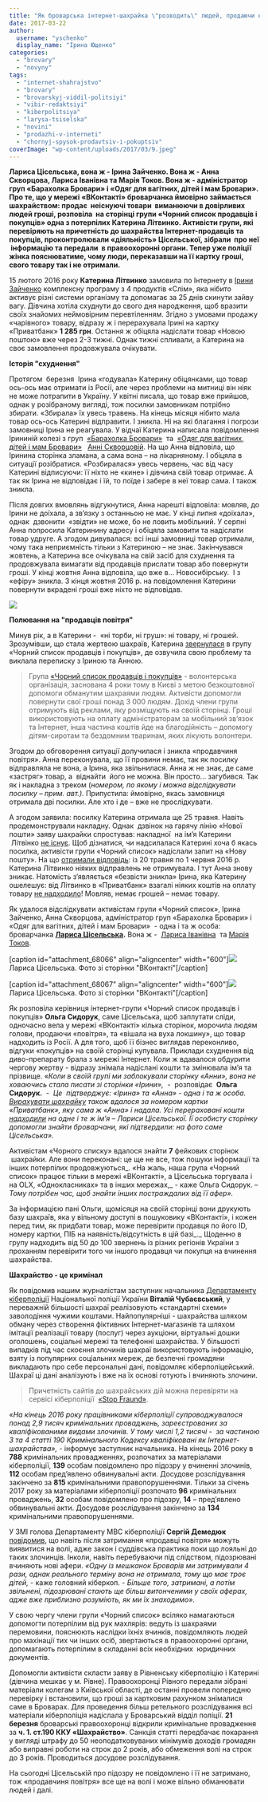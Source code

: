 ```yaml
---
title: "Як броварська інтернет-шахрайка \"розводить\" людей, продаючи неіснуючі товари"
date: 2017-03-22
author: 
  username: "yschenko"
  display_name: "Ірина Ющенко"
categories: 
  - "brovary"
  - "novyny"
tags: 
  - "internet-shahrajstvo"
  - "brovary"
  - "brovarskyj-viddil-politsiyi"
  - "vibir-redaktsiyi"
  - "kiberpolitsiya"
  - "larysa-tsiselska"
  - "novini"
  - "prodazhi-v-interneti"
  - "chornyj-spysok-prodavtsiv-i-pokuptsiv"
coverImage: "wp-content/uploads/2017/03/9.jpeg"
---
```


**Лариса Цісельська, вона ж - Ірина Зайченко. Вона ж - Анна Скворцова, Лариса Іванівна та Марія Токов. Вона ж - адміністратор груп «Барахолка Бровари» і «Одяг для вагітних, дітей і мам Бровари». Про те, що у мережі «ВКонтакті» броварчанка ймовірно займається шахрайством: продає  неіснуючі товари  виманюючи в довірливих людей гроші, розповіла  на сторінці групи «Чорний список продавців і покупців» одна з потерпілих Катерина Літвинко. Активісти групи, які перевіряють на причетність до шахрайства Інтернет-продавців та покупців, проконтролювали «діяльність» Цісельської, зібрали  про неї  інформацію та передали  в правоохоронні органи. Тепер уже поліції жінка пояснюватиме, чому люди, переказавши на її картку гроші, свого товару так і не отримали.**

15 лютого 2016 року **Катерина Літвинко** замовила по Інтернету в [Ірини Зайченко](https://vk.com/id223285233) комплексну програму з 4 продуктів «Слім», яка нібито активує різні системи організму та допомагає за 25 днів скинути зайву вагу. Дівчина хотіла схуднути до свого дня народження, щоб вразити своїх знайомих неймовірним перевтіленням. Згідно з умовами продажу «чарівного» товару, відразу ж і перерахувала Ірині на картку «Приватбанк» **1 285 грн**. Остання ж обіцяла надіслати товар «Новою поштою» вже через 2-3 тижні. Однак тижні спливали, а Катерина на своє замовлення продовжувала очікувати.

**Історія "схуднення"** 

Протягом  березня  Ірина «годувала» Катерину обіцянками, що товар ось-ось має отримати із Росії, але через проблеми на митниці він ніяк не може потрапити в Україну. У квітні писала, що товар вже прийшов, однак у розібраному вигляді, тож посилки замовникам потрібно збирати. «Збирала» їх увесь травень. На кінець місяця нібито мала товар ось-ось Катерині відправити. І зникла. Ні на які благання і погрози замовниці Ірина не реагувала. У відчаї Катерина написала повідомлення Ірининій колезі з груп  [«Барахолка Бровари»](https://vk.com/club67710780)  та  [«Одяг для вагітних, дітей і мам Бровари»](https://vk.com/club54564036)   [Анні Скворцовій](https://vk.com/id303836698). На що Анна відповіла, що Іринина сторінка зламана, а сама вона – на лікарняному. І обіцяла в ситуації розібратися. «Розбиралася» увесь червень, час від часу Катерині відписуючи: її ніхто не «кине» і дівчина свій товар отримає. А так як Ірина не відповідає і їй, то поїде і забере в неї товар сама. І також зникла.

Після довгих вмовлянь відгукнутися, Анна нарешті відповіла: мовляв, до Ірини не доїхала, а зв’язку з останньою не має. У кінці липня «доїхала», однак  дзвонити  «звідти» не може, бо не ловить мобільний. У серпні Анна попросила Катеринину адресу і обіцяла замовити та надіслати товар удруге. А згодом дивувалася: всі інші замовниці товар отримали, чому така неприємність тільки з Катериною – не знає. Закінчувався жовтень, а Катерина все очікувала на свій засіб для схуднення та продовжувала вимагати від продавців прислати товар або повернути гроші. У кінці жовтня Анна відповіла, що вже в… Новосибірську.  І з «ефіру» зникла. З кінця жовтня 2016 р. на повідомлення Катерини повернути вкрадені гроші вже ніхто не відповідав.

[![](https://mpz.brovary.org/wp-content/uploads/2017/03/Bezymyannyj-2.png)](https://mpz.brovary.org/wp-content/uploads/2017/03/Bezymyannyj-2.png)

**Полювання на "продавців повітря"** 

Минув рік, а в Катерини -  «ні торби, ні груш»: ні товару, ні грошей. Зрозумівши, що стала жертвою шахраїв, Катерина [звернулася](https://vk.com/wall-56644786_309136) в групу «Чорний список продавців і покупців», де озвучила свою проблему та виклала переписку з Іриною та Анною.

> Група [«Чорний список продавців і покупців»](https://vk.com/clubmalinku) - волонтерська організація, заснована 4 роки тому в Києві з метою безкоштовної допомоги обманутим шахраями людям. Активісти допомогли повернути свої гроші понад 3 000 людям. Дохід члени групи отримують від реклами, яку розміщують на своїй сторінці. Гроші використовують на оплату адміністраторам за мобільний зв’язок та Інтернет, інша частина коштів йде на благодійність – допомогу дітям-сиротам та бездомним тваринам, яких лікують волонтери.

Згодом до обговорення ситуації долучилася і зникла «продавчиня повітря». Анна переконувала, що її провини немає, так як посилку відправляла не вона, а Ірина, яка звільнилася. Анна ж не знає, де саме «застряг» товар, а  віднайти  його не можна. Він просто… загубився. Так як і накладна з треком (_номером, по якому і можна відслідкувати посилку – прим. авт.)._ Припустила: ймовірно, якась замовниця отримала дві посилки. Але хто і де – вже не прослідкувати.

А згодом заявила: посилку Катерина отримала ще 25 травня. Навіть продемонстрували накладну. Однак  дзвінок на гарячу лінію «Нової пошти» заяву шахрайки спростував: накладної  на ім’я Катерини  Літвінко [не існує](https://vk.com/wall-56644786_309136?z=photo-56644786_456256311%2Fwall-56644786_310137). Щоб дізнатися, чи надсилалася Катерині хоча б якась посилка, активісти групи «Чорний список» надіслали запит на «Нову пошту». На що [отримали відповідь](https://vk.com/wall-56644786_309136?z=photo-56644786_456256720%2Fwall-56644786_311338): із 20 травня по 1 червня 2016 р. Катерина Літвинко ніяких відправлень не отримувала. І тут Анна знову зникає. Натомість з’являється «безвісти зникла» Ірина, яка Катерину ошелешує: від Літвинко в «Приватбанк» взагалі ніяких коштів на оплату товару [не надходило](https://vk.com/wall-56644786_309136?z=photo-56644786_456256807%2Fwall-56644786_311444)! Мовляв, немає грошей – немає товару.

Як удалося відслідкувати активістам групи «Чорний список», Ірина Зайченко, Анна Скворцова, адміністратор груп «Барахолка Бровари» і «Одяг для вагітних, дітей і мам Бровари»  - одна і та ж особа: броварчанка **[Лариса Цісельська](https://vk.com/id3294546).** Вона ж -  [Лариса Іванівна](https://vk.com/weleda2013)  та [Марія Токов](https://vk.com/id258888732).

\[caption id="attachment\_68066" align="aligncenter" width="600"\][![](https://mpz.brovary.org/wp-content/uploads/2017/03/Larysa-TSiselska.jpg)](https://mpz.brovary.org/wp-content/uploads/2017/03/Larysa-TSiselska.jpg) Лариса Цісельська. Фото зі сторінки "ВКонтакті"\[/caption\]

\[caption id="attachment\_68067" align="aligncenter" width="600"\][![](https://mpz.brovary.org/wp-content/uploads/2017/03/TSyselska.jpg)](https://mpz.brovary.org/wp-content/uploads/2017/03/TSyselska.jpg) Лариса Цісельська. Фото зі сторінки "ВКонтакті"\[/caption\]

Як розповіла керівниця інтернет-групи «Чорний список продавців і покупців» **Ольга Сидорук**, саме Цісельська, щоб заплутати сліди, одночасно вела у мережі «ВКонтакті» кілька сторінок, морочила людям голови, продаючи «повітря», та «вішала на вуха локшину», що товар надходить із Росії. А для того, щоб її бізнес виглядав переконливо, відгуки «покупців» на своїй сторінці купувала. Приклади схуднення від диво-препарату брала з мережі Інтернет. Коли ж вдавалося обдурити чергову жертву - відразу знімала надіслані кошти та змінювала ім’я та прізвище. «_Коли в своїй групі ми заблокували сторінку «Анни», вона не ховаючись стала писати зі сторінки «Ірини»,_  -  розповідає  **Ольга Сидорук.**  \-  _Це  підтверджує: «Ірина» та «Анна» - одна і та ж особа. [Вирахувати шахрайку](https://vk.com/wall-56644786_309136?z=photo-56644786_456256209%2Fwall-56644786_309580)_ _також вдалося за номером картки «Приватбанк», яку сама ж «Анна» і надала. Усі перераховані кошти_ [_надходили_](https://vk.com/wall-56644786_309136?z=photo-56644786_456256867%2Fwall-56644786_311612) _на одне і те ж ім’я – Лариси Цісельської. Її особисту сторінку допомогли знайти броварчани, які підтвердили: на фото саме Цісельська»._

Активістам «Чорного списку» вдалося знайти **7** фейкових сторінок  шахрайки. Але вони переконані: це ще не все, тож пошуки інформації та інших потерпілих продовжуються_. «На жаль, наша група «Чорний список» працює тільки в мережі «ВКонтакті», а Цісельська торгувала і на OLX, «Однокласниках» та в інших мережах,_ - каже Ольга Сидорук. – _Тому потрібен час, щоб знайти інших постраждалих від її афер»._

За інформацією пані Ольги, щомісяця на своїй сторінці вони друкують базу шахраїв, яка у вільному доступі в пошуковику «ВКонтакті», і кожен перед тим, як придбати товар, може перевірити продавця по його ID, номеру картки, ПІБ на наявність/відсутність в цій базі_._ Щоденно в групу надходить від 50 до 100 звернень із різних регіонів України з проханням перевірити того чи іншого продавця чи покупця на вчинення шахрайства.

**Шахрайство - це кримінал**

Як повідомив нашим журналістам заступник начальника [Департаменту кіберполіції](https://www.facebook.com/cyberpoliceua/posts/444136919043810) Національної поліції України **Віталій Чубаєвський**, у переважній більшості шахраї реалізовують «стандартні схеми» заволодіння чужими коштами. Найпопулярніші - шахрайства шляхом обману через створення фіктивних Інтернет-магазинів та шляхом імітації реалізації товару (послуг) через аукціони, віртуальні дошки оголошень, соціальні мережі та телефонні шахрайства. У більшості випадків під час скоєння злочинів шахраї використовують інформацію, взяту із популярних соціальних мереж, де безпечні громадяни викладають про себе персональні дані, повідомляє кіберполіцейський. Шахраї ці дані аналізують і вже на їх основі готують і вчиняють злочини.

> Причетність сайтів до шахрайських дій можна перевіряти на сервісі кіберполіції  [«Stop Fraund»](https://www.cybercrime.gov.ua/pereviriti-informatsiyu).

«_На кінець 2016 року працівниками кіберполіції супроводжувалося понад 2,9 тисяч кримінальних проваджень, зареєстрованих за кваліфікованими видами злочинів. У тому числі 1,2 тисячі -  за частиною 3 та 4 статті 190 Кримінального Кодексу кваліфіковані як Інтернет-шахрайства»,_ - інформує заступник начальника. На кінець 2016 року в **788** кримінальних провадженнях, розпочатих за матеріалами кіберполіції, **139** особам повідомлено про підозру у вчиненні злочинів, **112** особам пред’явлено обвинувальні акти. Досудове розслідування закінчено за **815** кримінальними правопорушеннями. Тільки за січень 2017 року за матеріалами кіберполіції розпочато **96** кримінальних проваджень, **32** особам повідомлено про підозру, **14** – пред’явлено обвинувальні акти. Досудове розслідування закінчено за **134** кримінальними правопорушеннями.

У ЗМІ голова Департаменту МВС кіберполіції **Сергій Демедюк** [повідомив](https://www.segodnya.ua/criminal/v-internete-massovo-oruduyut-prodavcy-vozduha-kolichestvo-afer-vyroslo-792866.html), що навіть після затримання «продавці повітря» можуть виявитися на волі, адже закон і суддівська практика поки що лояльні до таких злочинців. Інколи, навіть перебуваючи під слідством, підозрювані вчиняють нові афери. _«Одну із мешканок Броварів ми затримували 4 рази, однак реального терміну вона не отримала, тому що має троє дітей,_ \- каже головний кіберкоп. - _Більше того, затримані, а потім звільнені, підозрювані стають ще більш витонченими у своїх аферах, адже вже приблизно розуміють, як ми їх знаходимо»._  

У свою чергу члени групи «Чорний список» всіляко намагаються допомогти потерпілим від рук махлярів: ведуть із шахраями перемовини, пояснюють наслідки їхніх вчинків, повідомляють людей про махінації тих чи інших осіб, звертаються в правоохоронні органи, допомагають потерпілим в складанні всіх необхідних  юридичних документів.

Допомогли активісти скласти заяву в Рівненську кіберполіцію і Катерині (дівчина мешкає у м. Рівне). Правоохоронці Рівного передали зібрані матеріали колегам з Київської області, де останні провели попередню перевірку і встановили, що гроші за картковим рахунком знімалися саме в Броварах. Для проведення більш ретельного розслідування всі матеріали кіберполіція надіслала у Броварський відділ поліції. **21 березня** броварські правоохоронці відкрили кримінальне провадження за **ч. 1. ст.190 ККУ «Шахрайство»**. Санкція статті передбачає покарання у вигляді штрафу до 50 неоподатковуваних мінімумів доходів громадян або виправні роботи на строк до 2 років, або обмеження волі на строк до 3 років. Проводиться досудове розслідування.

На сьогодні Цісельській про підозру не повідомлено і її не затримано, тож «продавчиня повітря» все ще на волі і може вільно обманювати людей і далі.
